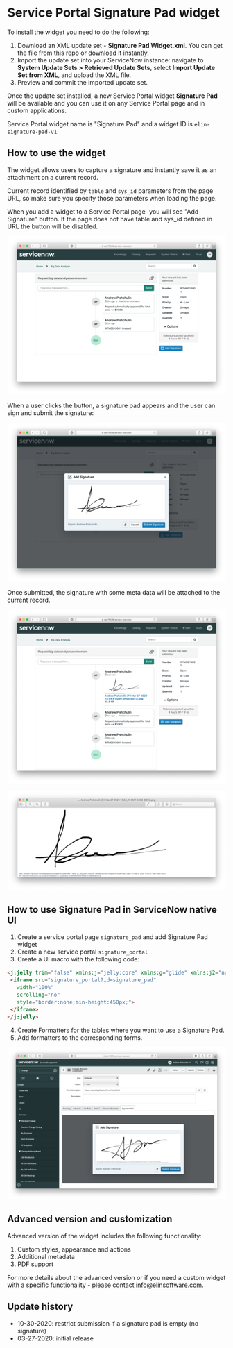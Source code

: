 # Service Portal Signature Pad widget

To install the widget you need to do the following:

1. Download an XML update set - **Signature Pad Widget.xml**. You can get the file from this repo or [download](https://s3.amazonaws.com/dev-labs.io/signature-pad/Signature+Pad+Widget+1.1.xml) it instantly.
2. Import the update set into your ServiceNow instance: navigate to **System Update Sets > Retrieved Update Sets**, select **Import Update Set from XML**, and upload the XML file.
3. Preview and commit the imported update set.

Once the update set installed, a new Service Portal widget **Signature Pad** will be available and you can use it on any Service Portal page and in custom applications.

Service Portal widget name is "Signature Pad" and a widget ID is `elin-signature-pad-v1`.

## How to use the widget

The widget allows users to capture a signature and instantly save it as an attachment on a current record. 

Current record identified by `table` and `sys_id` parameters from the page URL, so make sure you specify those parameters when loading the page.

When you add a widget to a Service Portal page - you will see "Add Signature" button. If the page does not have table and sys_id defined in URL the button will be disabled.

![img](./img/img1.png)

When a user clicks the button, a signature pad appears and the user can sign and submit the signature: 

![img](./img/img2.png)

Once submitted, the signature with some meta data will be attached to the current record.

![img](./img/img31.png)

![img](./img/img3.png)

## How to use Signature Pad in ServiceNow native UI

1. Create a service portal page `signature_pad` and add Signature Pad widget
2. Create a new service portal `signature_portal`
3. Create a UI macro with the following code:

```html <?xml version="1.0" encoding="utf-8" ?>
<j:jelly trim="false" xmlns:j="jelly:core" xmlns:g="glide" xmlns:j2="null" xmlns:g2="null">
 <iframe src="signature_portal?id=signature_pad" 
   width="100%"
   scrolling="no" 
   style="border:none;min-height:450px;">
 </iframe>
</j:jelly>
```

4. Create Formatters for the tables where you want to use a Signature Pad.
5. Add formatters to the corresponding forms.

![img](./img/img4.png)

## Advanced version and customization

Advanced version of the widget includes the following functionality:

1. Custom styles, appearance and actions
2. Additional metadata
3. PDF support

For more details about the advanced version or if you need a custom widget with a specific functionality - please contact info@elinsoftware.com.

## Update history
- 10-30-2020: restrict submission if a signature pad is empty (no signature)
- 03-27-2020: initial release